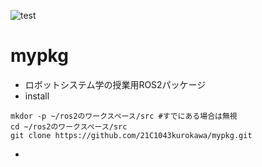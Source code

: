 ![test](https://github.com/21C1043kurokawa/robosys2022/actions/workflows/test.yml/badge.svg)
# mypkg
* ロボットシステム学の授業用ROS2パッケージ
* install
```
mkdor -p ~/ros2のワークスペース/src #すでにある場合は無視
cd ~/ros2のワークスペース/src
git clone https://github.com/21C1043kurokawa/mypkg.git
```
*

